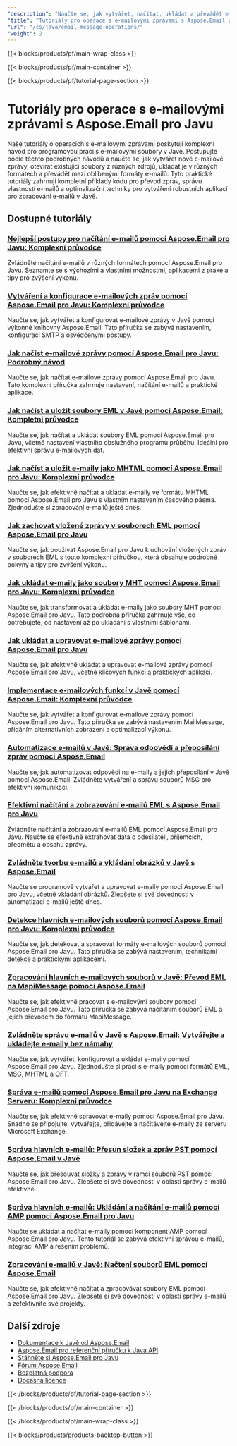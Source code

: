 ```yaml
---
"description": "Naučte se, jak vytvářet, načítat, ukládat a převádět e-mailové zprávy mezi formáty (EML, MSG, MHTML) s těmito tutoriály o Aspose.Email pro Javu."
"title": "Tutoriály pro operace s e-mailovými zprávami s Aspose.Email pro Javu"
"url": "/cs/java/email-message-operations/"
"weight": 2
---
```


{{< blocks/products/pf/main-wrap-class >}}

{{< blocks/products/pf/main-container >}}

{{< blocks/products/pf/tutorial-page-section >}}
# Tutoriály pro operace s e-mailovými zprávami s Aspose.Email pro Javu

Naše tutoriály o operacích s e-mailovými zprávami poskytují komplexní návod pro programovou práci s e-mailovými soubory v Javě. Postupujte podle těchto podrobných návodů a naučte se, jak vytvářet nové e-mailové zprávy, otevírat existující soubory z různých zdrojů, ukládat je v různých formátech a převádět mezi oblíbenými formáty e-mailů. Tyto praktické tutoriály zahrnují kompletní příklady kódu pro převod zpráv, správu vlastností e-mailů a optimalizační techniky pro vytváření robustních aplikací pro zpracování e-mailů v Javě.

## Dostupné tutoriály

### [Nejlepší postupy pro načítání e-mailů pomocí Aspose.Email pro Javu: Komplexní průvodce](./aspose-email-java-load-emails/)
Zvládněte načítání e-mailů v různých formátech pomocí Aspose.Email pro Javu. Seznamte se s výchozími a vlastními možnostmi, aplikacemi z praxe a tipy pro zvýšení výkonu.

### [Vytváření a konfigurace e-mailových zpráv pomocí Aspose.Email pro Javu: Komplexní průvodce](./create-configure-mail-message-aspose-email-java/)
Naučte se, jak vytvářet a konfigurovat e-mailové zprávy v Javě pomocí výkonné knihovny Aspose.Email. Tato příručka se zabývá nastavením, konfigurací SMTP a osvědčenými postupy.

### [Jak načíst e-mailové zprávy pomocí Aspose.Email pro Javu: Podrobný návod](./aspose-email-java-load-email-tutorial/)
Naučte se, jak načítat e-mailové zprávy pomocí Aspose.Email pro Javu. Tato komplexní příručka zahrnuje nastavení, načítání e-mailů a praktické aplikace.

### [Jak načíst a uložit soubory EML v Javě pomocí Aspose.Email: Kompletní průvodce](./load-save-eml-aspose-email-java/)
Naučte se, jak načítat a ukládat soubory EML pomocí Aspose.Email pro Javu, včetně nastavení vlastního obslužného programu průběhu. Ideální pro efektivní správu e-mailových dat.

### [Jak načíst a uložit e-maily jako MHTML pomocí Aspose.Email pro Javu: Komplexní průvodce](./load-save-emails-mhtml-aspose-java/)
Naučte se, jak efektivně načítat a ukládat e-maily ve formátu MHTML pomocí Aspose.Email pro Javu s vlastním nastavením časového pásma. Zjednodušte si zpracování e-mailů ještě dnes.

### [Jak zachovat vložené zprávy v souborech EML pomocí Aspose.Email pro Javu](./aspose-email-java-eml-embedded-messages-preservation/)
Naučte se, jak používat Aspose.Email pro Javu k uchování vložených zpráv v souborech EML s touto komplexní příručkou, která obsahuje podrobné pokyny a tipy pro zvýšení výkonu.

### [Jak ukládat e-maily jako soubory MHT pomocí Aspose.Email pro Javu: Komplexní průvodce](./save-emails-as-mht-using-aspose-email-java/)
Naučte se, jak transformovat a ukládat e-maily jako soubory MHT pomocí Aspose.Email pro Javu. Tato podrobná příručka zahrnuje vše, co potřebujete, od nastavení až po ukládání s vlastními šablonami.

### [Jak ukládat a upravovat e-mailové zprávy pomocí Aspose.Email pro Javu](./save-modified-emails-aspose-java/)
Naučte se, jak efektivně ukládat a upravovat e-mailové zprávy pomocí Aspose.Email pro Javu, včetně klíčových funkcí a praktických aplikací.

### [Implementace e-mailových funkcí v Javě pomocí Aspose.Email: Komplexní průvodce](./implement-email-features-java-aspose-email/)
Naučte se, jak vytvářet a konfigurovat e-mailové zprávy pomocí Aspose.Email pro Javu. Tato příručka se zabývá nastavením MailMessage, přidáním alternativních zobrazení a optimalizací výkonu.

### [Automatizace e-mailů v Javě: Správa odpovědí a přeposílání zpráv pomocí Aspose.Email](./email-automation-java-aspose-email-replies-forwards/)
Naučte se, jak automatizovat odpovědi na e-maily a jejich přeposílání v Javě pomocí Aspose.Email. Zvládněte vytváření a správu souborů MSG pro efektivní komunikaci.

### [Efektivní načítání a zobrazování e-mailů EML s Aspose.Email pro Javu](./load-display-eml-emails-aspose-java/)
Zvládněte načítání a zobrazování e-mailů EML pomocí Aspose.Email pro Javu. Naučte se efektivně extrahovat data o odesílateli, příjemcích, předmětu a obsahu zprávy.

### [Zvládněte tvorbu e-mailů a vkládání obrázků v Javě s Aspose.Email](./aspose-email-java-create-embed-images/)
Naučte se programově vytvářet a upravovat e-maily pomocí Aspose.Email pro Javu, včetně vkládání obrázků. Zlepšete si své dovednosti v automatizaci e-mailů ještě dnes.

### [Detekce hlavních e-mailových souborů pomocí Aspose.Email pro Javu: Komplexní průvodce](./master-email-file-detection-aspose-java/)
Naučte se, jak detekovat a spravovat formáty e-mailových souborů pomocí Aspose.Email pro Javu. Tato příručka se zabývá nastavením, technikami detekce a praktickými aplikacemi.

### [Zpracování hlavních e-mailových souborů v Javě: Převod EML na MapiMessage pomocí Aspose.Email](./master-email-file-handling-java-aspose-email/)
Naučte se, jak efektivně pracovat s e-mailovými soubory pomocí Aspose.Email pro Javu. Tato příručka se zabývá načítáním souborů EML a jejich převodem do formátu MapiMessage.

### [Zvládněte správu e-mailů v Javě s Aspose.Email: Vytvářejte a ukládejte e-maily bez námahy](./aspose-email-java-create-save-emails/)
Naučte se, jak vytvářet, konfigurovat a ukládat e-maily pomocí Aspose.Email pro Javu. Zjednodušte si práci s e-maily pomocí formátů EML, MSG, MHTML a OFT.

### [Správa e-mailů pomocí Aspose.Email pro Javu na Exchange Serveru: Komplexní průvodce](./master-email-management-aspose-email-java-exchange-server/)
Naučte se, jak efektivně spravovat e-maily pomocí Aspose.Email pro Javu. Snadno se připojujte, vytvářejte, přidávejte a načítávejte e-maily ze serveru Microsoft Exchange.

### [Správa hlavních e-mailů: Přesun složek a zpráv PST pomocí Aspose.Email v Javě](./aspose-email-java-move-pst-messages-folders/)
Naučte se, jak přesouvat složky a zprávy v rámci souborů PST pomocí Aspose.Email pro Javu. Zlepšete si své dovednosti v oblasti správy e-mailů efektivně.

### [Správa hlavních e-mailů: Ukládání a načítání e-mailů pomocí AMP pomocí Aspose.Email pro Javu](./aspose-email-java-save-load-amp-emails/)
Naučte se ukládat a načítat e-maily pomocí komponent AMP pomocí Aspose.Email pro Javu. Tento tutoriál se zabývá efektivní správou e-mailů, integrací AMP a řešením problémů.

### [Zpracování e-mailů v Javě: Načtení souborů EML pomocí Aspose.Email](./master-email-processing-java-aspose-email/)
Naučte se, jak efektivně načítat a zpracovávat soubory EML pomocí Aspose.Email pro Javu. Zlepšete si své dovednosti v oblasti správy e-mailů a zefektivnite své projekty.

## Další zdroje

- [Dokumentace k Javě od Aspose.Email](https://docs.aspose.com/email/java/)
- [Aspose.Email pro referenční příručku k Java API](https://reference.aspose.com/email/java/)
- [Stáhněte si Aspose.Email pro Javu](https://releases.aspose.com/email/java/)
- [Fórum Aspose.Email](https://forum.aspose.com/c/email)
- [Bezplatná podpora](https://forum.aspose.com/)
- [Dočasná licence](https://purchase.aspose.com/temporary-license/)

{{< /blocks/products/pf/tutorial-page-section >}}

{{< /blocks/products/pf/main-container >}}

{{< /blocks/products/pf/main-wrap-class >}}

{{< blocks/products/products-backtop-button >}}
